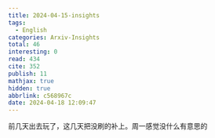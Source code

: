 ```yaml
---
title: 2024-04-15-insights
tags:
  - English
categories: Arxiv-Insights
total: 46
interesting: 0
read: 434
cite: 352
publish: 11
mathjax: true
hidden: true
abbrlink: c568967c
date: 2024-04-18 12:09:47
---
```


前几天出去玩了，这几天把没刷的补上。周一感觉没什么有意思的
